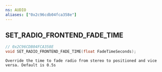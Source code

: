 ```yaml
---
ns: AUDIO
aliases: ["0x2c96cdb04fca358e"]
---
```

## SET_RADIO_FRONTEND_FADE_TIME

```c
// 0x2C96CDB04FCA358E
void SET_RADIO_FRONTEND_FADE_TIME(float FadeTimeSeconds);
```

```
Override the time to fade radio from stereo to positioned and vice versa. Default is 0.5s
```
